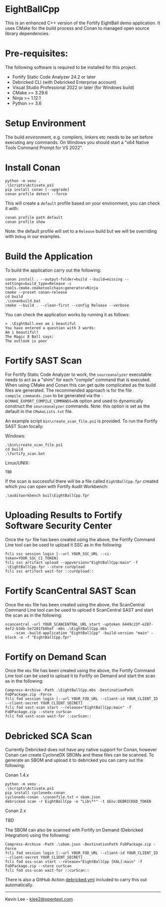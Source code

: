 # EightBallCpp

This is an enhanced C++ version of the Fortify EightBall demo application. It uses CMake for the build
process and Conan to managed open source library dependencies.

Pre-requisites:
===============

The following software is required to be installed for this project.

 - Fortify Static Code Analyzer 24.2 or later
 - Debricked CLI (with Debricked Enterprise account)
 - Visual Studio Professional 2022 or later (for Windows build)
 - CMake >= 3.29.6
 - Ninja >= 1.12.1
 - Python >= 3.6

Setup Environment
=================

The build environment, e.g. compilers, linkers etc needs to be set before executing
any commands. On Windows you should start a "x64 Native Tools Command Prompt for VS 2022".

Install Conan
=============

```
python -m venv .
.\Scripts\Activate.ps1
pip install conan [--upgrade]
conan profile detect --force
```

This will create a `default` profile based on your environment, you can check it with:

```
conan profile path default
conan profile show
```

Note: the default profile will set to a `Release` build but we will be overriding with `Debug` in our examples.

Build the Application
=====================

To build the application carry out the following:

```
conan install . --output-folder=build --build=missing --settings=build_type=Release -c tools.cmake.cmaketoolchain:generator=Ninja
cmake --preset conan-release
cd build
.\conanbuild.bat
cmake --build . --clean-first --config Release --verbose
```


You can check the application works by running it as follows:

```
> .\EightBall.exe am i beautiful
You have entered a question with 3 words:
Am i beautiful?
The Magic 8 Ball says:
The outlook is poor
```


Fortify SAST Scan
=================

For Fortify Static Code Analyzer to work, the `sourceanalyzer` executable needs to act as a "shim" for
each "compile" command that is executed. When using CMake and Conan this can get quite complicated as the build files
are generated. The recommended approach is for the file `compile_commands.json` to be generated via the
`-DCMAKE_EXPORT_COMPILE_COMMANDS=ON` option and used to dynamically construct the `sourceanalyzer` commands. 
Note: this option is set as the default in the `CMakeLists.txt` file.

An example script `bin\create_scan_file.ps1` is provided. To run the Fortify SAST Scan locally:

Windows:

```
.\bin\create_scan_file.ps1
cd build
.\fortify_scan.bat
```

Linux/UNIX:

```
TBD
```

If the scan is successful there will be a file called `EightBallCpp.fpr` created which you can
open with Fortify Audit Workbench:

```
.\auditworkbench buil\EightBallCpp.fpr
```

Uploading Results to Fortify Software Security Center
=====================================================

Once the `fpr` file has been created using the above, the Fortify Command Line tool can be used to
upload it SSC as in the following:

```
fcli ssc session login [--url YOUR_SSC_URL --ci-token=YOUR_SSC_CI_TOKEN]
fcli ssc artifact upload --appversion="EightBallCpp:main" -f .\EightBallCpp.fpr --store curUpload
fcli ssc artifact wait-for ::curUpload::
```
Fortify ScanCentral SAST Scan
=============================

Once the `mbs` file has been created using the above, the ScanCentral Command Line tool can be used to
upload it ScanCentral SAST and start the scan as in the following:

```
scancentral -url YOUR_SCANCENTRAL_URL start -uptoken 6449c23f-e287-4ef2-b3db-5e7201fb8bef -mbs .\EightBallCpp.mbs `
    -scan -build-application "EightBallCpp" -build-version "main" -block -o -f "EightBallCpp.fpr"
```

Fortify on Demand Scan
======================

Once the `mbs` file has been created using the above, the Fortify Command Line tool can be used to
upload it to Fortify on Demand and start the scan as in the following:

```
Compress-Archive -Path .\EightBallCpp.mbs -DestinationPath FoDPackage.zip -Force
fcli fod session login [--url YOUR_FOD_URL --client-id YOUR_CLIENT_ID --client-secret YOUR_CLIENT_SECRET]
fcli fod sast-scan start --release="EightBallCpp:main" -f FoDPackage.zip --store curScan
fcli fod sast-scan wait-for ::curScan::
```

Debricked SCA Scan
==================

Currently Debricked does not have any native support for Conan, however Conan can create CycloneDX SBOMs and these files
can be scanned. To generate an SBOM and upload it to debricked you can carry out the following:

Conan 1.4.x

```
python -m venv .
.\Scripts\Activate.ps1
pip install cyclonedx-conan
cyclonedx-conan .\conanfile.txt > sbom.json
debricked scan -r EightBallCpp -e "Lib\**" -t $Env:DEBRICKED_TOKEN
```

Conan 2.x

TBD

The SBOM can also be scanned with Fortify on Demand (Debricked Integration) using the following:

```
Compress-Archive -Path .\sbom.json -DestinationPath FoDPackage.zip -Force
fcli fod session login [--url YOUR_FOD_URL --client-id YOUR_CLIENT_ID --client-secret YOUR_CLIENT_SECRET]
fcli fod oss-scan start --release="EightBallCpp [KAL]:main" -f FoDPackage.zip --store curScan
fcli fod oss-scan wait-for ::curScan::
```

There is also a GitHub Action [debricked.yml](.github/workflows/debricked.yml) included to carry this out automatically.

---

Kevin Lee - klee2@opentext.com

